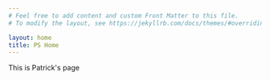 ```yaml
---
# Feel free to add content and custom Front Matter to this file.
# To modify the layout, see https://jekyllrb.com/docs/themes/#overriding-theme-defaults

layout: home
title: PS Home
---
```


<!DOCTYPE html>
<html>
  <head>
    <meta charset="utf-8">
    <title>My home page</title>
  </head>
  <body>
    <p>This is Patrick's page</p>
  </body>
</html>
